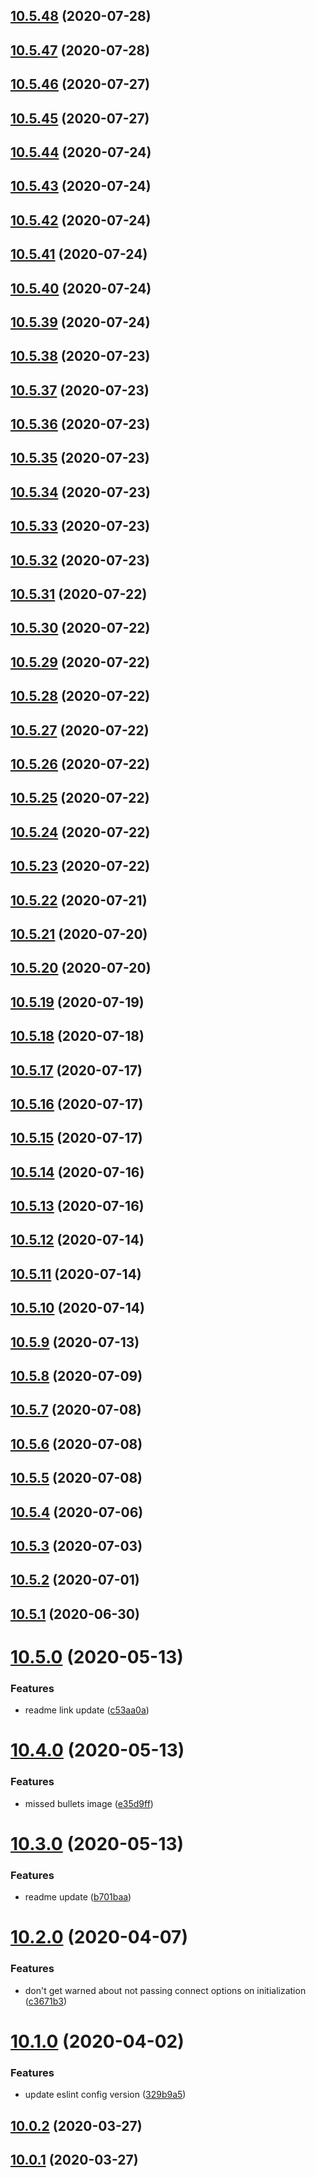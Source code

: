 ## [10.5.48](https://github.com/sprucelabsai/spruce-mercury/compare/v10.5.47...v10.5.48) (2020-07-28)

## [10.5.47](https://github.com/sprucelabsai/spruce-mercury/compare/v10.5.46...v10.5.47) (2020-07-28)

## [10.5.46](https://github.com/sprucelabsai/spruce-mercury/compare/v10.5.45...v10.5.46) (2020-07-27)

## [10.5.45](https://github.com/sprucelabsai/spruce-mercury/compare/v10.5.44...v10.5.45) (2020-07-27)

## [10.5.44](https://github.com/sprucelabsai/spruce-mercury/compare/v10.5.43...v10.5.44) (2020-07-24)

## [10.5.43](https://github.com/sprucelabsai/spruce-mercury/compare/v10.5.42...v10.5.43) (2020-07-24)

## [10.5.42](https://github.com/sprucelabsai/spruce-mercury/compare/v10.5.41...v10.5.42) (2020-07-24)

## [10.5.41](https://github.com/sprucelabsai/spruce-mercury/compare/v10.5.40...v10.5.41) (2020-07-24)

## [10.5.40](https://github.com/sprucelabsai/spruce-mercury/compare/v10.5.39...v10.5.40) (2020-07-24)

## [10.5.39](https://github.com/sprucelabsai/spruce-mercury/compare/v10.5.38...v10.5.39) (2020-07-24)

## [10.5.38](https://github.com/sprucelabsai/spruce-mercury/compare/v10.5.37...v10.5.38) (2020-07-23)

## [10.5.37](https://github.com/sprucelabsai/spruce-mercury/compare/v10.5.36...v10.5.37) (2020-07-23)

## [10.5.36](https://github.com/sprucelabsai/spruce-mercury/compare/v10.5.35...v10.5.36) (2020-07-23)

## [10.5.35](https://github.com/sprucelabsai/spruce-mercury/compare/v10.5.34...v10.5.35) (2020-07-23)

## [10.5.34](https://github.com/sprucelabsai/spruce-mercury/compare/v10.5.33...v10.5.34) (2020-07-23)

## [10.5.33](https://github.com/sprucelabsai/spruce-mercury/compare/v10.5.32...v10.5.33) (2020-07-23)

## [10.5.32](https://github.com/sprucelabsai/spruce-mercury/compare/v10.5.31...v10.5.32) (2020-07-23)

## [10.5.31](https://github.com/sprucelabsai/spruce-mercury/compare/v10.5.30...v10.5.31) (2020-07-22)

## [10.5.30](https://github.com/sprucelabsai/spruce-mercury/compare/v10.5.29...v10.5.30) (2020-07-22)

## [10.5.29](https://github.com/sprucelabsai/spruce-mercury/compare/v10.5.28...v10.5.29) (2020-07-22)

## [10.5.28](https://github.com/sprucelabsai/spruce-mercury/compare/v10.5.27...v10.5.28) (2020-07-22)

## [10.5.27](https://github.com/sprucelabsai/spruce-mercury/compare/v10.5.26...v10.5.27) (2020-07-22)

## [10.5.26](https://github.com/sprucelabsai/spruce-mercury/compare/v10.5.25...v10.5.26) (2020-07-22)

## [10.5.25](https://github.com/sprucelabsai/spruce-mercury/compare/v10.5.24...v10.5.25) (2020-07-22)

## [10.5.24](https://github.com/sprucelabsai/spruce-mercury/compare/v10.5.23...v10.5.24) (2020-07-22)

## [10.5.23](https://github.com/sprucelabsai/spruce-mercury/compare/v10.5.22...v10.5.23) (2020-07-22)

## [10.5.22](https://github.com/sprucelabsai/spruce-mercury/compare/v10.5.21...v10.5.22) (2020-07-21)

## [10.5.21](https://github.com/sprucelabsai/spruce-mercury/compare/v10.5.20...v10.5.21) (2020-07-20)

## [10.5.20](https://github.com/sprucelabsai/spruce-mercury/compare/v10.5.19...v10.5.20) (2020-07-20)

## [10.5.19](https://github.com/sprucelabsai/spruce-mercury/compare/v10.5.18...v10.5.19) (2020-07-19)

## [10.5.18](https://github.com/sprucelabsai/spruce-mercury/compare/v10.5.17...v10.5.18) (2020-07-18)

## [10.5.17](https://github.com/sprucelabsai/spruce-mercury/compare/v10.5.16...v10.5.17) (2020-07-17)

## [10.5.16](https://github.com/sprucelabsai/spruce-mercury/compare/v10.5.15...v10.5.16) (2020-07-17)

## [10.5.15](https://github.com/sprucelabsai/spruce-mercury/compare/v10.5.14...v10.5.15) (2020-07-17)

## [10.5.14](https://github.com/sprucelabsai/spruce-mercury/compare/v10.5.13...v10.5.14) (2020-07-16)

## [10.5.13](https://github.com/sprucelabsai/spruce-mercury/compare/v10.5.12...v10.5.13) (2020-07-16)

## [10.5.12](https://github.com/sprucelabsai/spruce-mercury/compare/v10.5.11...v10.5.12) (2020-07-14)

## [10.5.11](https://github.com/sprucelabsai/spruce-mercury/compare/v10.5.10...v10.5.11) (2020-07-14)

## [10.5.10](https://github.com/sprucelabsai/spruce-mercury/compare/v10.5.9...v10.5.10) (2020-07-14)

## [10.5.9](https://github.com/sprucelabsai/spruce-mercury/compare/v10.5.8...v10.5.9) (2020-07-13)

## [10.5.8](https://github.com/sprucelabsai/spruce-mercury/compare/v10.5.7...v10.5.8) (2020-07-09)

## [10.5.7](https://github.com/sprucelabsai/spruce-mercury/compare/v10.5.6...v10.5.7) (2020-07-08)

## [10.5.6](https://github.com/sprucelabsai/spruce-mercury/compare/v10.5.5...v10.5.6) (2020-07-08)

## [10.5.5](https://github.com/sprucelabsai/spruce-mercury/compare/v10.5.4...v10.5.5) (2020-07-08)

## [10.5.4](https://github.com/sprucelabsai/spruce-mercury/compare/v10.5.3...v10.5.4) (2020-07-06)

## [10.5.3](https://github.com/sprucelabsai/spruce-mercury/compare/v10.5.2...v10.5.3) (2020-07-03)

## [10.5.2](https://github.com/sprucelabsai/spruce-mercury/compare/v10.5.1...v10.5.2) (2020-07-01)

## [10.5.1](https://github.com/sprucelabsai/spruce-mercury/compare/v10.5.0...v10.5.1) (2020-06-30)

# [10.5.0](https://github.com/sprucelabsai/spruce-mercury/compare/v10.4.0...v10.5.0) (2020-05-13)


### Features

* readme link update ([c53aa0a](https://github.com/sprucelabsai/spruce-mercury/commit/c53aa0a))

# [10.4.0](https://github.com/sprucelabsai/spruce-mercury/compare/v10.3.0...v10.4.0) (2020-05-13)


### Features

* missed bullets image ([e35d9ff](https://github.com/sprucelabsai/spruce-mercury/commit/e35d9ff))

# [10.3.0](https://github.com/sprucelabsai/spruce-mercury/compare/v10.2.0...v10.3.0) (2020-05-13)


### Features

* readme update ([b701baa](https://github.com/sprucelabsai/spruce-mercury/commit/b701baa))

# [10.2.0](https://github.com/sprucelabsai/spruce-mercury/compare/v10.1.0...v10.2.0) (2020-04-07)


### Features

* don't get warned about not passing connect options on initialization ([c3671b3](https://github.com/sprucelabsai/spruce-mercury/commit/c3671b3))

# [10.1.0](https://github.com/sprucelabsai/spruce-mercury/compare/v10.0.2...v10.1.0) (2020-04-02)


### Features

* update eslint config version ([329b9a5](https://github.com/sprucelabsai/spruce-mercury/commit/329b9a5))

## [10.0.2](https://github.com/sprucelabsai/spruce-mercury/compare/v10.0.1...v10.0.2) (2020-03-27)

## [10.0.1](https://github.com/sprucelabsai/spruce-mercury/compare/v10.0.0...v10.0.1) (2020-03-27)
